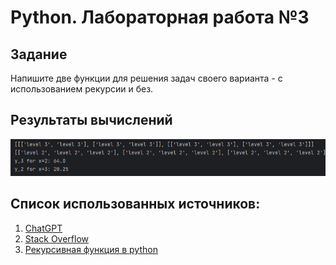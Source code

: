 # Python. Лабораторная работа №3

## Задание

Напишите две функции для решения задач своего 
варианта - с использованием рекурсии и без.

## Результаты вычислений

![img.png](img\img.png)



## Список использованных источников:

1. [ChatGPT](https://chatgpt.com/)
2. [Stack Overflow](https://stackoverflow.com/)
3. [Рекурсивная функция в python](https://pythonru.com/osnovy/rekursiya-python)
